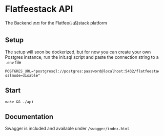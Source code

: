 # Flatfeestack API

The Backend 🔙🔚  for the Flatfee(♭💰)stack platform 

## Setup

The setup will soon be dockerized, but for now you can create your own Postgres instance, run the init.sql script and paste the connection string to a `.env` file

```
POSTGRES_URL="postgresql://postgres:password@localhost:5432/flatfeestack?sslmode=disable"
```

## Start

```make && ./api```

## Documentation

Swagger is included and available under `/swagger/index.html`



